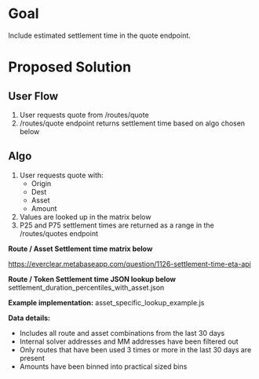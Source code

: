 # Goal
Include estimated settlement time in the quote endpoint.

# Proposed Solution

## **User Flow**

1. User requests quote from /routes/quote
2. /routes/quote endpoint returns settlement time based on algo chosen below

## Algo

1. User requests quote with:
    - Origin
    - Dest
    - Asset
    - Amount
2. Values are looked up in the matrix below
3. P25 and P75 settlement times are returned as a range in the /routes/quotes endpoint

**Route / Asset Settlement time matrix below**

https://everclear.metabaseapp.com/question/1126-settlement-time-eta-api 

**Route / Token Settlement time JSON lookup below**
settlement_duration_percentiles_with_asset.json 

**Example implementation:**
asset_specific_lookup_example.js

**Data details:**

- Includes all route and asset combinations from the last 30 days
- Internal solver addresses and MM addresses have been filtered out
- Only routes that have been used 3 times or more in the last 30 days are present
- Amounts have been binned into practical sized bins